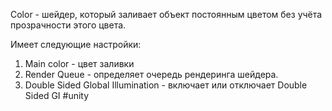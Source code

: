 Color - шейдер, который заливает объект постоянным цветом без учёта прозрачности этого цвета.

Имеет следующие настройки:
1. Main color - цвет заливки
2. Render Queue - определяет очередь рендеринга шейдера.
3. Double Sided Global Illumination - включает или отключает Double Sided GI
#unity 